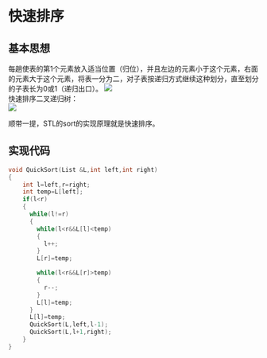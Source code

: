 # 快速排序
## 基本思想
每趟使表的第1个元素放入适当位置（归位），并且左边的元素小于这个元素，右面的元素大于这个元素，将表一分为二，对子表按递归方式继续这种划分，直至划分的子表长为0或1（递归出口）。
![](https://img2018.cnblogs.com/blog/1475571/201908/1475571-20190815212143800-1869313412.png)<br>
快速排序二叉递归树：<br>
![](https://img2018.cnblogs.com/blog/1475571/201908/1475571-20190815212307728-17746403.png)<br>

顺带一提，STL的sort的实现原理就是快速排序。
## 实现代码
```cpp
void QuickSort(List &L,int left,int right)
{
    int l=left,r=right;
    int temp=L[left];
    if(l<r)
    {
      while(l!=r)
      {
        while(l<r&&L[l]<temp)
        {
          l++;
        }
        L[r]=temp;

        while(l<r&&L[r]>temp)
        {
          r--;
        }
        L[l]=temp;
      }
      L[l]=temp;
      QuickSort(L,left,l-1);
      QuickSort(L,l+1,right);
    }
}
```
